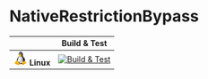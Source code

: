 # NativeRestrictionBypass

|   | Build & Test |
|---|:-----:|
|![Linux](docs/res/linux_med.png) **Linux**|[![Build & Test][linux-build-badge]][linux-build]|


[linux-build-badge]: https://dev.azure.com/ChickenHook/ChickenHook/_apis/build/status/ChickenHook.NativeRestrictionBypass
[linux-build]: https://dev.azure.com/ChickenHook/ChickenHook/_build?definitionId=4